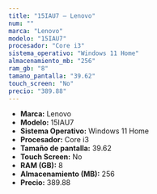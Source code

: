 ```yaml
---
title: "15IAU7 — Lenovo"
num: ""
marca: "Lenovo"
modelo: "15IAU7"
procesador: "Core i3"
sistema_operativo: "Windows 11 Home"
almacenamiento_mb: "256"
ram_gb: "8"
tamano_pantalla: "39.62"
touch_screen: "No"
precio: "389.88"
---
```

<ul>
<li><strong>Marca:</strong> Lenovo</li>
<li><strong>Modelo:</strong> 15IAU7</li>
<li><strong>Sistema Operativo:</strong> Windows 11 Home</li>
<li><strong>Procesador:</strong> Core i3 </li>
<li><strong>Tamaño de pantalla:</strong> 39.62</li>
<li><strong>Touch Screen:</strong> No</li>
<li><strong>RAM (GB):</strong> 8</li>
<li><strong>Almacenamiento (MB):</strong> 256</li>
<li><strong>Precio:</strong> 389.88</li>
</ul>